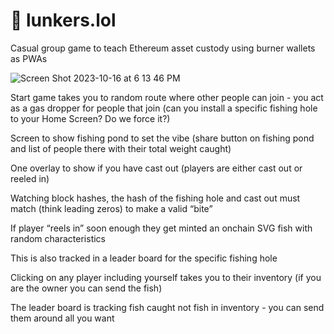 # 🎣 lunkers.lol

Casual group game to teach Ethereum asset custody using burner wallets as PWAs

![Screen Shot 2023-10-16 at 6 13 46 PM](https://github.com/austintgriffith/lunkers-lol/assets/2653167/e9067fc2-dc81-4b02-a10d-f5a706a2ea2e)

Start game takes you to random route where other people can join - you act as a gas dropper for people that join (can you install a specific fishing hole to your Home Screen? Do we force it?)

Screen to show fishing pond to set the vibe (share button on fishing pond and list of people there with their total weight caught) 

One overlay to show if you have cast out (players are either cast out or reeled in) 

Watching block hashes, the hash of the fishing hole and cast out must match (think leading zeros) to make a valid “bite” 

If player “reels in” soon enough they get minted an onchain SVG fish with random characteristics 

This is also tracked in a leader board for the specific fishing hole 

Clicking on any player including yourself takes you to their inventory (if you are the owner you can send the fish) 

The leader board is tracking fish caught not fish in inventory - you can send them around all you want  
